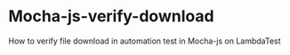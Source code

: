 # Mocha-js-verify-download
How to verify file download in automation test in Mocha-js on LambdaTest

